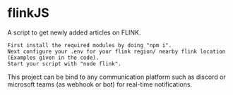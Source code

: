 # flinkJS
A script to get newly added articles on FLINK.
```
First install the required modules by doing "npm i".
Next configure your .env for your flink region/ nearby flink location (Examples given in the code).
Start your script with "node flink".
```

This project can be bind to any communication platform such as discord or microsoft teams (as webhook or bot) for real-time notifications.
